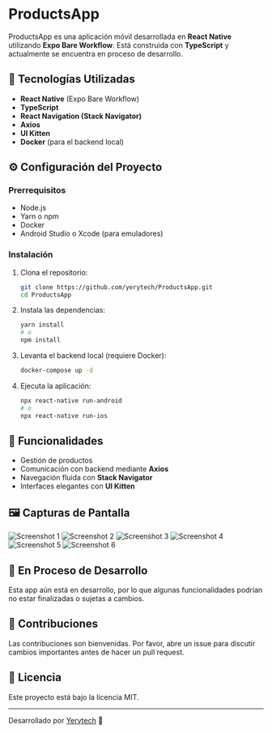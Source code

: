 # ProductsApp

ProductsApp es una aplicación móvil desarrollada en **React Native** utilizando **Expo Bare Workflow**. Está construida con **TypeScript** y actualmente se encuentra en proceso de desarrollo.

## 🚀 Tecnologías Utilizadas

- **React Native** (Expo Bare Workflow)
- **TypeScript**
- **React Navigation (Stack Navigator)**
- **Axios**
- **UI Kitten**
- **Docker** (para el backend local)

## ⚙️ Configuración del Proyecto

### Prerrequisitos

- Node.js
- Yarn o npm
- Docker
- Android Studio o Xcode (para emuladores)

### Instalación

1. Clona el repositorio:
    ```bash
    git clone https://github.com/yerytech/ProductsApp.git
    cd ProductsApp
    ```

2. Instala las dependencias:
    ```bash
    yarn install
    # o
    npm install
    ```

3. Levanta el backend local (requiere Docker):
    ```bash
    docker-compose up -d
    ```

4. Ejecuta la aplicación:
    ```bash
    npx react-native run-android
    # o
    npx react-native run-ios
    ```

## 📱 Funcionalidades

- Gestión de productos
- Comunicación con backend mediante **Axios**
- Navegación fluida con **Stack Navigator**
- Interfaces elegantes con **UI Kitten**

## 🖼️ Capturas de Pantalla

![Screenshot 1](https://github.com/yerytech/ProductsApp/blob/main/screenshot/1.png)
![Screenshot 2](https://github.com/yerytech/ProductsApp/blob/main/screenshot/2.png)
![Screenshot 3](https://github.com/yerytech/ProductsApp/blob/main/screenshot/3.png)
![Screenshot 4](https://github.com/yerytech/ProductsApp/blob/main/screenshot/4.png)
![Screenshot 5](https://github.com/yerytech/ProductsApp/blob/main/screenshot/5.png)
![Screenshot 6](https://github.com/yerytech/ProductsApp/blob/main/screenshot/6.png)

## 🔧 En Proceso de Desarrollo

Esta app aún está en desarrollo, por lo que algunas funcionalidades podrían no estar finalizadas o sujetas a cambios.

## 🤝 Contribuciones

Las contribuciones son bienvenidas. Por favor, abre un issue para discutir cambios importantes antes de hacer un pull request.

## 📄 Licencia

Este proyecto está bajo la licencia MIT.

---

Desarrollado por [Yerytech](https://github.com/yerytech) 🚀
